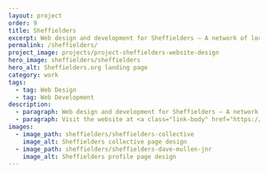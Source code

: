 ```yaml
---
layout: project
order: 9
title: Sheffielders
excerpt: Web design and development for Sheffielders — A network of local businesses, projects and creatives who live and work in Sheffield, England.
permalink: /sheffielders/
project_image: projects/project-sheffielders-website-design
hero_image: sheffielders/sheffielders
hero_alt: Sheffielders.org landing page
category: work
tags:
  - tag: Web Design
  - tag: Web Development
description:
  - paragraph: Web design and development for Sheffielders — A network of local businesses, projects and creatives who live and work in Sheffield, England.
  - paragraph: Visit the website at <a class="link-body" href="https://sheffielders.org/">Sheffielders.org</a>
images:
  - image_path: sheffielders/sheffielders-collective
    image_alt: Sheffielders collective page design
  - image_path: sheffielders/sheffielders-dave-mullen-jnr
    image_alt: Sheffielders profile page design
---
```

